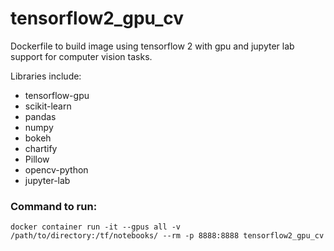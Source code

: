 # tensorflow2_gpu_cv
Dockerfile to build image using tensorflow 2 with gpu and jupyter lab support for computer vision tasks.

Libraries include:
- tensorflow-gpu
- scikit-learn
- pandas
- numpy
- bokeh
- chartify
- Pillow
- opencv-python
- jupyter-lab

### Command to run:
`docker container run -it --gpus all -v /path/to/directory:/tf/notebooks/ --rm -p 8888:8888 tensorflow2_gpu_cv`
